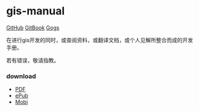 #   gis-manual
[GitHub](https://github.com/mocheer/gis-manual) 
[GitBook](https://www.gitbook.com/book/mch/gis-manual/details)
[Gogs](https://try.gogs.io/mocheer/gis-manual)

在进行gis开发的同时，或查阅资料，或翻译文档，或个人见解所整合而成的开发手册。

若有错误，敬请指教。

### download
-   [PDF](https://www.gitbook.com/download/pdf/book/mch/gis-manual)
-   [ePub](https://www.gitbook.com/download/epub/book/mch/gis-manual)
-   [Mobi](https://www.gitbook.com/download/mobi/book/mch/gis-manual)